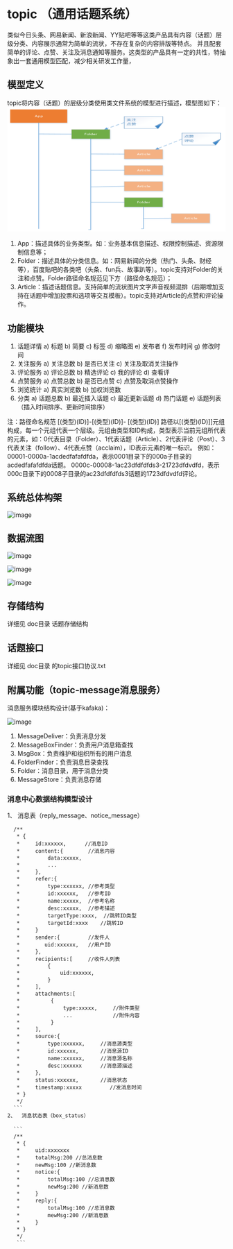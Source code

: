 # topic （通用话题系统）

类似今日头条、网易新闻、新浪新闻、YY贴吧等等这类产品具有内容（话题）层级分类、内容展示通常为简单的流状，不存在复杂的内容排版等特点。
并且配套简单的评论、点赞、关注及消息通知等服务。这类型的产品具有一定的共性，特抽象出一套通用模型匹配，减少相关研发工作量，

##  模型定义

topic将内容（话题）的层级分类使用类文件系统的模型进行描述，模型图如下：
![IMAGE](https://github.com/BenHaiXiao/topic/blob/master/doc/design/1.jpg)

1. App：描述具体的业务类型。如：业务基本信息描述、权限控制描述、资源限制信息等；
2. Folder：描述具体的分类信息。如：网易新闻的分类（热门、头条、财经等），百度贴吧的各类吧（头条、fun兵、故事趴等）。topic支持对Folder的关注和点赞。Folder路径命名规范见下方（路径命名规范）；
3. Article：描述话题信息。支持简单的流状图片文字声音视频混排（后期增加支持在话题中增加投票和选项等交互模板）。topic支持对Article的点赞和评论操作。

## 功能模块

1.	话题详情
a)	标题
b)	简要
c)	标签
d)	缩略图
e)	发布者
f)	发布时间
g)	修改时间
2.	关注服务
a)	关注总数
b)	是否已关注
c)	关注及取消关注操作
3.	评论服务
a)	评论总数
b)	精选评论
c)	我的评论
d)	查看评
4.	点赞服务
a)	点赞总数
b)	是否已点赞
c)	点赞及取消点赞操作
5.	浏览统计
a)	真实浏览数
b)	加权浏览数
6.	分类
a)	话题总数
b)	最近插入话题
c)	最近更新话题
d)	热门话题
e)	话题列表（插入时间排序、更新时间排序）


注：路径命名规范
[(类型)(ID)]-[(类型)(ID)]- [(类型)(ID)]
	路径以[(类型)(ID)]]元组构成，每一个元组代表一个层级。元组由类型和ID构成，类型表示当前元组所代表的元素，如：0代表目录（Folder）、1代表话题（Article）、2代表评论（Post）、3代表关注（follow）、4代表点赞（acclaim），ID表示元素的唯一标识。
例如：
00001-0000a-1acdedfafafdfda，表示0001目录下的000a子目录的acdedfafafdfda话题。
0000c-00008-1ac23dfdfdfds3-21723dfdvdfd，表示000c目录下的0008子目录的ac23dfdfdfds3话题的1723dfdvdfd评论。

## 系统总体构架
![image](https://github.com/BenHaiXiao/aconf/tree/master/doc/design/design.png)
## 数据流图

![image](https://github.com/BenHaiXiao/topic/tree/master/doc/data-flow/query.png)

![image](https://github.com/BenHaiXiao/topic/tree/master/doc/data-flow/insert.png)

![image](https://github.com/BenHaiXiao/topic/tree/master/doc/data-flow/delete.png)


## 存储结构
详细见 doc目录 话题存储结构


##  话题接口

详细见 doc目录 的topic接口协议.txt

##  附属功能（topic-message消息服务）

消息服务模块结构设计(基于kafaka)：

![image](https://github.com/BenHaiXiao/topic/tree/master/doc/message/message.png)

1. MessageDeliver：负责消息分发
2. MessageBoxFinder：负责用户消息箱查找
3. MsgBox：负责维护和组织所有的用户消息
4. FolderFinder：负责消息目录查找
5. Folder：消息目录，用于消息分类
6. MessageStore：负责消息存储


### 消息中心数据结构模型设计

1、	消息表（reply_message、notice_message）
 
  ``` 
    /**
     * {
     *     id:xxxxxx,      //消息ID
     *     content:{        //消息内容
     *         data:xxxxx,
     *         ...
     *     },
     *     refer:{
     *         type:xxxxxx, //参考类型
     *         id:xxxxxx,   //参考ID
     *         name:xxxxx,  //参考名称
     *         desc:xxxxx,  //参考描述
     *         targetType:xxxx,  //跳转ID类型
     *         targetId:xxxx    //跳转ID
     *     }
     *     sender:{         //发件人
     *        uid:xxxxxx,   //用户ID
     *     },
     *     recipients:[     //收件人列表
     *         {
     *             uid:xxxxxx,
     *         }
     *     ],
     *     attachments:[
     *          {
     *              type:xxxxx,     //附件类型
     *              ...             //附件内容
     *          }
     *     ],
     *     source:{
     *         type:xxxxxx,     //消息源类型
     *         id:xxxxxx,       //消息源ID
     *         name:xxxxxx,     //消息源名称
     *         desc:xxxxxx      //消息源描述
     *     },
     *     status:xxxxxx,       //消息状态
     *     timestamp:xxxxx         //发消息时间
     * }
     */
    ```
2、	消息状态表（box_status）

    ```
    /**
     * {
     *     uid:xxxxxxx
     *     totalMsg:200	//总消息数
     *     newMsg:100 //新消息数
     *     notice:{
     *         totalMsg:100 //总消息数
     *         newMsg:200 //新消息数
     *     }
     *     reply:{
     *         totalMsg:100 //总消息数
     *         mewMsg:200 //新消息数
     *     }
     * }
     */
     ``` 



